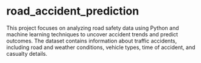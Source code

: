 # road_accident_prediction
This project focuses on analyzing road safety data using Python and machine learning techniques to uncover accident trends and predict outcomes. The dataset contains information about traffic accidents, including road and weather conditions, vehicle types, time of accident, and casualty details.
